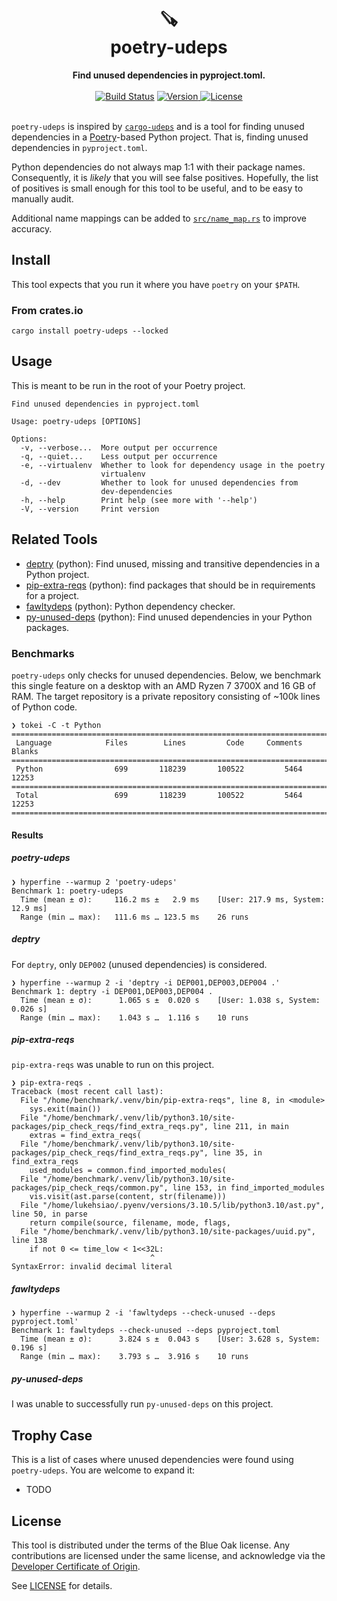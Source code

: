 <h1 align="center">
    🪚<br>
    poetry-udeps
</h1>

<div align="center">
    <strong>Find unused dependencies in pyproject.toml.</strong>
</div>
<br>
<div align="center">
  <a href="https://github.com/lukehsiao/poetry-udeps/actions/workflows/general.yml">
    <img src="https://img.shields.io/github/actions/workflow/status/lukehsiao/poetry-udeps/general.yml" alt="Build Status"></a>
  <a href="https://crates.io/crates/poetry-udeps">
    <img src="https://img.shields.io/crates/v/poetry-udeps" alt="Version">
  </a>
  <a href="https://github.com/lukehsiao/poetry-udeps/blob/main/LICENSE">
    <img src="https://img.shields.io/crates/l/poetry-udeps" alt="License">
  </a>
</div>
<br>

`poetry-udeps` is inspired by [`cargo-udeps`](https://github.com/est31/cargo-udeps) and is a tool for finding unused dependencies in a [Poetry](https://python-poetry.org/)-based Python project.
That is, finding unused dependencies in `pyproject.toml`.

Python dependencies do not always map 1:1 with their package names.
Consequently, it is _likely_ that you will see false positives.
Hopefully, the list of positives is small enough for this tool to be useful, and to be easy to manually audit.

Additional name mappings can be added to [`src/name_map.rs`](src/name_map.rs) to improve accuracy.

## Install

This tool expects that you run it where you have `poetry` on your `$PATH`.

### From crates.io

```
cargo install poetry-udeps --locked
```

## Usage

This is meant to be run in the root of your Poetry project.

```
Find unused dependencies in pyproject.toml

Usage: poetry-udeps [OPTIONS]

Options:
  -v, --verbose...  More output per occurrence
  -q, --quiet...    Less output per occurrence
  -e, --virtualenv  Whether to look for dependency usage in the poetry
                    virtualenv
  -d, --dev         Whether to look for unused dependencies from
                    dev-dependencies
  -h, --help        Print help (see more with '--help')
  -V, --version     Print version
```

## Related Tools

- [deptry](https://github.com/fpgmaas/deptry) (python): Find unused, missing and transitive dependencies in a Python project.
- [pip-extra-reqs](https://github.com/r1chardj0n3s/pip-check-reqs) (python): find packages that should be in requirements for a project.
- [fawltydeps](https://github.com/tweag/FawltyDeps) (python): Python dependency checker.
- [py-unused-deps](https://github.com/matthewhughes934/py-unused-deps) (python): Find unused dependencies in your Python packages.

### Benchmarks

`poetry-udeps` only checks for unused dependencies.
Below, we benchmark this single feature on a desktop with an AMD Ryzen 7 3700X and 16 GB of RAM.
The target repository is a private repository consisting of ~100k lines of Python code.

```
❯ tokei -C -t Python
===============================================================================
 Language            Files        Lines         Code     Comments       Blanks
===============================================================================
 Python                699       118239       100522         5464        12253
===============================================================================
 Total                 699       118239       100522         5464        12253
===============================================================================
```

#### Results

##### poetry-udeps
```
❯ hyperfine --warmup 2 'poetry-udeps'
Benchmark 1: poetry-udeps
  Time (mean ± σ):     116.2 ms ±   2.9 ms    [User: 217.9 ms, System: 12.9 ms]
  Range (min … max):   111.6 ms … 123.5 ms    26 runs
```

##### deptry
For `deptry`, only `DEP002` (unused dependencies) is considered.

```
❯ hyperfine --warmup 2 -i 'deptry -i DEP001,DEP003,DEP004 .'
Benchmark 1: deptry -i DEP001,DEP003,DEP004 .
  Time (mean ± σ):      1.065 s ±  0.020 s    [User: 1.038 s, System: 0.026 s]
  Range (min … max):    1.043 s …  1.116 s    10 runs
```

##### pip-extra-reqs
`pip-extra-reqs` was unable to run on this project.

```
❯ pip-extra-reqs .
Traceback (most recent call last):
  File "/home/benchmark/.venv/bin/pip-extra-reqs", line 8, in <module>
    sys.exit(main())
  File "/home/benchmark/.venv/lib/python3.10/site-packages/pip_check_reqs/find_extra_reqs.py", line 211, in main
    extras = find_extra_reqs(
  File "/home/benchmark/.venv/lib/python3.10/site-packages/pip_check_reqs/find_extra_reqs.py", line 35, in find_extra_reqs
    used_modules = common.find_imported_modules(
  File "/home/benchmark/.venv/lib/python3.10/site-packages/pip_check_reqs/common.py", line 153, in find_imported_modules
    vis.visit(ast.parse(content, str(filename)))
  File "/home/lukehsiao/.pyenv/versions/3.10.5/lib/python3.10/ast.py", line 50, in parse
    return compile(source, filename, mode, flags,
  File "/home/benchmark/.venv/lib/python3.10/site-packages/uuid.py", line 138
    if not 0 <= time_low < 1<<32L:
                               ^
SyntaxError: invalid decimal literal
```

##### fawltydeps
```
❯ hyperfine --warmup 2 -i 'fawltydeps --check-unused --deps pyproject.toml'
Benchmark 1: fawltydeps --check-unused --deps pyproject.toml
  Time (mean ± σ):      3.824 s ±  0.043 s    [User: 3.628 s, System: 0.196 s]
  Range (min … max):    3.793 s …  3.916 s    10 runs
```

##### py-unused-deps

I was unable to successfully run `py-unused-deps` on this project.

## Trophy Case

This is a list of cases where unused dependencies were found using `poetry-udeps`. You are welcome to expand it:

- TODO

## License

This tool is distributed under the terms of the Blue Oak license.
Any contributions are licensed under the same license, and acknowledge via the [Developer Certificate of Origin](https://developercertificate.org/).

See [LICENSE](LICENSE) for details.
